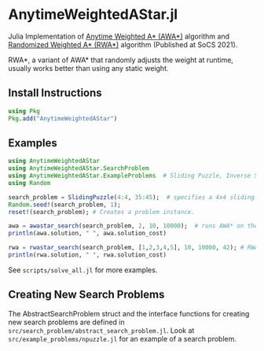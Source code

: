 # AnytimeWeightedAStar.jl

Julia Implementation of [Anytime Weighted A* (AWA*)](https://arxiv.org/abs/1110.2737) algorithm and [Randomized Weighted A* (RWA*)](https://ojs.aaai.org/index.php/SOCS/article/download/18558/18347) algorithm (Published at SoCS 2021).

RWA*, a variant of AWA* that randomly adjusts the weight at runtime, usually works better than using any static weight.

## Install Instructions

```julia
using Pkg
Pkg.add("AnytimeWeightedAStar")
```

## Examples
```julia
using AnytimeWeightedAStar
using AnytimeWeightedAStar.SearchProblem
using AnytimeWeightedAStar.ExampleProblems  # Sliding Puzzle, Inverse Sliding Puzzle, Traveling Salesman Problem, City Navigation Problem. See src/example_problems directory for more details.
using Random

search_problem = SlidingPuzzle(4:4, 35:45);  # specifies a 4x4 sliding puzzle (also knowing as 15-Puzzle) with starting state (manhattan) heuristic randomly between 35 and 45.
Random.seed!(search_problem, 1);
reset!(search_problem); # Creates a problem instance.

awa = awastar_search(search_problem, 2, 10, 10000);  # runs AWA* on the puzzle with a weight=2, a timelimit of 10 seconds and node-expansions limit of 10000.
println(awa.solution, " ", awa.solution_cost)

rwa = rwastar_search(search_problem, [1,2,3,4,5], 10, 10000, 42); # RWA* with weight set {1,2,3,4,5}, timelimit 10 seconds, node-expansions limit 10000, and RWA*'s random seed = 42.
println(rwa.solution, " ", rwa.solution_cost)
```

See `scripts/solve_all.jl` for more examples.


## Creating New Search Problems

The AbstractSearchProblem struct and the interface functions for creating new search problems are defined in `src/search_problem/abstract_search_problem.jl`. Look at `src/example_problems/npuzzle.jl` for an example of a search problem.
